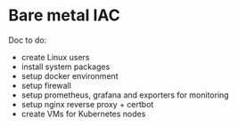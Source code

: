 # Bare metal IAC

Doc to do:

* create Linux users
* install system packages
* setup docker environment
* setup firewall
* setup prometheus, grafana and exporters for monitoring
* setup nginx reverse proxy + certbot
* create VMs for Kubernetes nodes